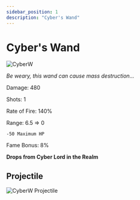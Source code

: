 ```yaml
---
sidebar_position: 1
description: "Cyber's Wand"
---
```


# Cyber's Wand

![CyberW](https://vwiki.valorserver.com/api/item/picture/cyber's%20wand)

<i>Be weary, this wand can cause mass destruction...</i>

Damage: 480

Shots: 1

Rate of Fire: 140%

Range: 6.5 => 0

    -50 Maximum HP

Fame Bonus: 8%

**Drops from Cyber Lord in the Realm**

## Projectile

![CyberW Projectile](https://cdn.discordapp.com/attachments/1160376179996496013/1188028287600042065/normal_ar_blade.gif?ex=65990890&is=65869390&hm=e7cfc6d3b0bd13b975c1f1ab6e302d15f681d4832676c4366188c6f74ded6265&)
